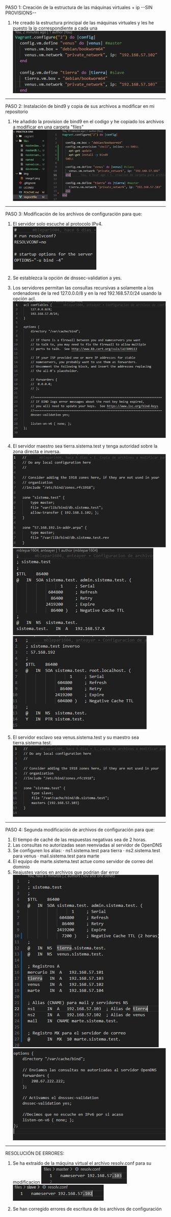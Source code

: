 PASO 1: Creación de la estructura de las máquinas virtuales + ip --SIN PROVISIONS--

1. He creado la estructura principal de las máquinas virtuales y les he puesto la ip correspondiente a cada una
![alt text](img/image1.png)

------------------------------------------------------------------------------------

PASO 2: Instalación de bind9 y copia de sus archivos a modificar en mi repositorio

1. He añadido la provision de bind9 en el codigo y he copiado los archivos a modificar en una carpeta "files"
![alt text](img/image2.png)

------------------------------------------------------------------------------------

PASO 3: Modificación de los archivos de configuración para que:
1. El servidor solo escuche al protocolo IPv4.
    ![alt text](img/image3-1.png)

2. Se establezca la opción de dnssec-validation a yes.
3. Los servidores permitan las consultas recursivas a solamente a los ordenadores de la red 127.0.0.0/8 y en la red 192.168.57.0/24 usando la opción acl.
    ![alt text](img/image3-2.png)

4. El servidor maestro sea tierra.sistema.test y tenga autoridad sobre la zona directa e inversa.
    ![alt text](img/image3-3.png)
    ![alt text](img/image3-4.png)
    ![alt text](img/image3-5.png)

5. El servidor esclavo sea venus.sistema.test y su maestro sea tierra.sistema.test.
    ![alt text](img/image3-6.png)

------------------------------------------------------------------------------------

PASO 4: Segunda modificación de archivos de configuración para que:
1. El tiempo de caché de las respuestas negativas sea de 2 horas.
2. Las consultas no autorizadas sean reenviadas al servidor de OpenDNS
3. Se configuren los alias:
    · ns1.sistema.test para tierra
    · ns2.sistema.test para venus
    · mail.sistema.test para marte
4. El equipo de marte.sistema.test actue como servidor de correo del dominio
5. Reajustes varios en archivos que podrían dar error
    ![alt text](img/image4-1.png)
    ![alt text](img/image4-2.png)

------------------------------------------------------------------------------------

RESOLUCIÓN DE ERRORES:

1. Se ha extraído de la máquina virtual el archivo resolv.conf para su modificacion
![alt text](img/image-re-1-1.png) ![alt text](img/image-re-1-2.png)

2. Se han corregido errores de escritura de los archivos de configuración